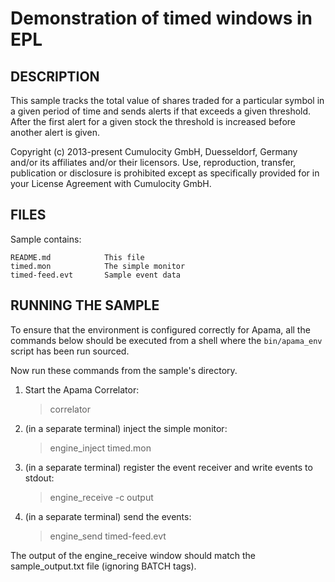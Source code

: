 # Demonstration of timed windows in EPL


## DESCRIPTION

   This sample tracks the total value of shares traded for a particular symbol
   in a given period of time and sends alerts if that exceeds a given
   threshold.  After the first alert for a given stock the threshold is
   increased before another alert is given.

   Copyright (c) 2013-present Cumulocity GmbH, Duesseldorf, Germany and/or its affiliates and/or their licensors.
   Use, reproduction, transfer, publication or disclosure is prohibited except as specifically provided for in your License Agreement with Cumulocity GmbH. 

## FILES

  Sample contains:

    README.md            This file
    timed.mon            The simple monitor
    timed-feed.evt       Sample event data


## RUNNING THE SAMPLE

   To ensure that the environment is configured correctly for Apama, all the 
   commands below should be executed from a shell where the `bin/apama_env` script 
   has been run sourced. 
   
   Now run these commands from the sample's directory.

   1. Start the Apama Correlator:

      > correlator 
    
   2. (in a separate terminal) inject the simple monitor:
   
      > engine_inject timed.mon
      
   3. (in a separate terminal) register the event receiver and 
      write events to stdout:
   
      > engine_receive -c output
   
   4. (in a separate terminal) send the events:
   
      > engine_send timed-feed.evt

   The output of the engine_receive window should match the sample_output.txt
   file (ignoring BATCH tags).


